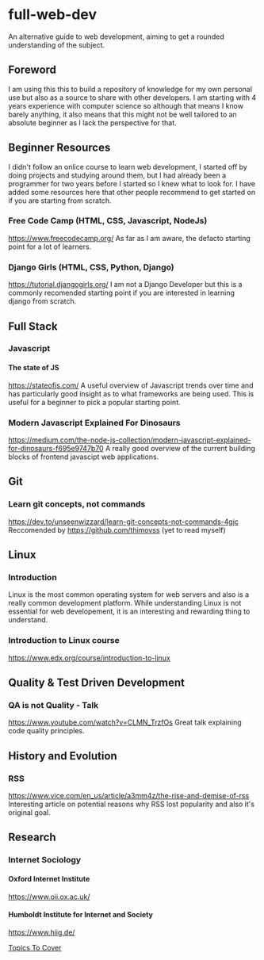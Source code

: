 # full-web-dev
An alternative guide to web development, aiming to get a rounded understanding
of the subject.
## Foreword
I am using this this to build a repository of knowledge for my own personal use
but also as a source to share with other developers. I am starting with 4 years
experience with computer science so although that means I know barely anything,
it also means that this might not be well tailored to an absolute beginner as I
lack the perspective for that.
## Beginner Resources
I didn't follow an onlice course to learn web development, I started off by
doing projects and studying around them, but I had already been a programmer
for two years before I started so I knew what to look for. I have added some 
resources here that other people recommend to get started on if you are starting from scratch.
### Free Code Camp (HTML, CSS, Javascript, NodeJs)
https://www.freecodecamp.org/
As far as I am aware, the defacto starting point for a lot of learners.
### Django Girls (HTML, CSS, Python, Django)
https://tutorial.djangogirls.org/
I am not a Django Developer but this is a commonly recomended starting point if
you are interested in learning django from scratch.
## Full Stack
### Javascript
#### The state of JS
https://stateofjs.com/
A useful overview of Javascript trends over time and has particularly good
insight as to what frameworks are being used. This is useful for a beginner to
pick a popular starting point.
### Modern Javascript Explained For Dinosaurs
https://medium.com/the-node-js-collection/modern-javascript-explained-for-dinosaurs-f695e9747b70
A really good overview of the current building blocks of frontend javascipt web applications.
## Git
### Learn git concepts, not commands
https://dev.to/unseenwizzard/learn-git-concepts-not-commands-4gjc
Reccomended by https://github.com/thimovss (yet to read myself)
## Linux
### Introduction
Linux is the most common operating system for web servers and also is a really
common development platform. While understanding Linux is not essential for web
developement, it is an interesting and rewarding thing to understand.
### Introduction to Linux course
https://www.edx.org/course/introduction-to-linux
## Quality & Test Driven Development
### QA is not Quality - Talk
https://www.youtube.com/watch?v=CLMN_TrzfOs
Great talk explaining code quality principles.
## History and Evolution
### RSS
https://www.vice.com/en_us/article/a3mm4z/the-rise-and-demise-of-rss
Interesting article on potential reasons why RSS lost popularity and also
it's original goal.
## Research
### Internet Sociology
#### Oxford Internet Institute
https://www.oii.ox.ac.uk/
#### Humboldt Institute for Internet and Society
https://www.hiig.de/

[Topics To Cover](about.md)
